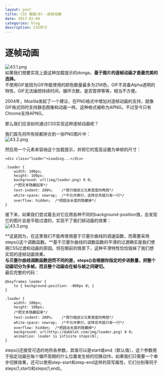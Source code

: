 ```yaml
---
layout: post
title: CSS 揭秘(8)--逐帧动画   
date: 2017-02-09
categories: blog
description: CSS学习
---
```


# 逐帧动画        
![43.1.png](http://upload-images.jianshu.io/upload_images/3001083-616df522732a5a21.png?imageMogr2/auto-orient/strip%7CimageView2/2/w/1240)        
如果我们想要实现上面这种加载提示的donga，**基于图片的逐帧动画才是最完美的选择。**        
不使用GIF是因为GIF所能使用的颜色数量最多为256色，GIF不具备Alpha透明的特性，GIF无法操控持续时间，循环次数，是否暂停等等，相当不方便。        

2004年，Mozilla发起了一个建议，在PNG格式中增加对逐帧动画的支持，就像GIF格式同时支持静态图像和动画一样。这种格式被称为APNG。不过至今只有Chrome支持APNG。        

那么我们应该如何通过CSS实现这种逐帧动画呢？        

我们首先将所有帧都拼合到一张PNG图片中：        
![43.2.png](http://upload-images.jianshu.io/upload_images/3001083-08ea7ee30326213a.png?imageMogr2/auto-orient/strip%7CimageView2/2/w/1240)        

然后用一个元素来容纳这个加载提示，并把它的宽高设置为单帧的尺寸：        

```
<div class="loader">Loading...</div>

.loader {
	width: 100px;
	height: 100px;
	background: url(img/loader.png) 0 0;
	/*把文本隐藏起来*/
	text-indent: 200%;    /*首行缩进父元素宽度的两倍*/
	white-space: nowrap;  /*不允许换行，这样总共就只有一行*/
	overflow: hidden;  /*把超出长度的隐藏掉*/
}
```

接下来，如果我们尝试着去对它应用各种不同的background-position值，会发现它的图片会是平稳过渡的，实现不了我们帧动画的效果：        
![43.3.png](http://upload-images.jianshu.io/upload_images/3001083-90c12d3ad21ba4e2.png?imageMogr2/auto-orient/strip%7CimageView2/2/w/1240)        

**这是因为，在这里我们不能再使用基于贝塞尔曲线的调速函数，而需要采用steps()这个调数函数。**基于贝塞尔曲线的调数函数的平滑的过渡确实是我们使用CSS过渡和动画的原因。但在眼前的情景下，这种平滑特性恰恰毁掉了我们想实现的逐帧动画效果。        
**与贝塞尔曲线调数函数迥然不同的是，steps()会根据你指定的步进数量，把整个动画切分为多帧，而且整个动画会在帧与帧之间硬切。**        
最后完整的代码：        

```
@keyframes loader {
	to { background-position: -800px 0; }
}

.loader {
	width: 100px;
	height: 100px;
	/*把文本隐藏起来*/
	text-indent: 200%;    /*首行缩进父元素宽度的两倍*/
	white-space: nowrap;  /*不允许换行，这样总共就只有一行*/
	overflow: hidden;  /*把超出长度的隐藏掉*/
	background: url(http://dabblet.com/img/loader.png) 0 0;
	animation: loader 1s infinite steps(8);
}
```
steps()还接受可选的地热各参数，其值可以是start或end（默认值），这个参数用于指定动画在每个循环周期的什么位置发生帧的切换动作。如果我们只需要一个单步切换效果，还可以使用step-start和step-end这样的简写属性，它们分别等同于steps(1,start)和steps(1,end)。
